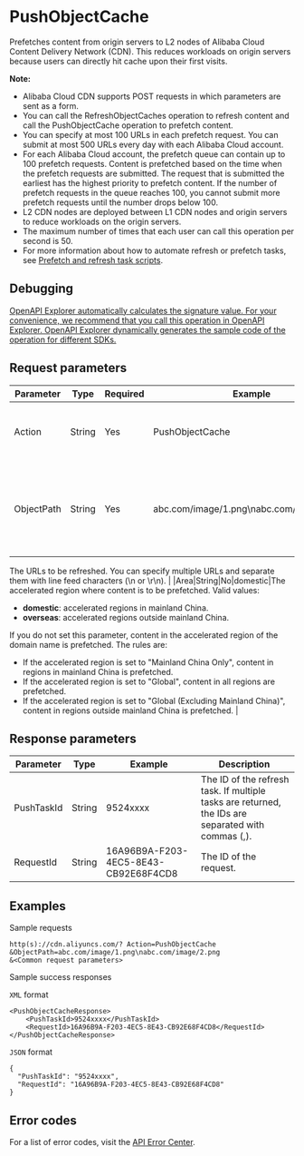 # PushObjectCache

Prefetches content from origin servers to L2 nodes of Alibaba Cloud Content Delivery Network \(CDN\). This reduces workloads on origin servers because users can directly hit cache upon their first visits.

**Note:**

-   Alibaba Cloud CDN supports POST requests in which parameters are sent as a form.
-   You can call the RefreshObjectCaches operation to refresh content and call the PushObjectCache operation to prefetch content.
-   You can specify at most 100 URLs in each prefetch request. You can submit at most 500 URLs every day with each Alibaba Cloud account.
-   For each Alibaba Cloud account, the prefetch queue can contain up to 100 prefetch requests. Content is prefetched based on the time when the prefetch requests are submitted. The request that is submitted the earliest has the highest priority to prefetch content. If the number of prefetch requests in the queue reaches 100, you cannot submit more prefetch requests until the number drops below 100.
-   L2 CDN nodes are deployed between L1 CDN nodes and origin servers to reduce workloads on the origin servers.
-   The maximum number of times that each user can call this operation per second is 50.
-   For more information about how to automate refresh or prefetch tasks, see [Prefetch and refresh task scripts](~~151829~~).

## Debugging

[OpenAPI Explorer automatically calculates the signature value. For your convenience, we recommend that you call this operation in OpenAPI Explorer. OpenAPI Explorer dynamically generates the sample code of the operation for different SDKs.](https://api.aliyun.com/#product=Cdn&api=PushObjectCache&type=RPC&version=2018-05-10)

## Request parameters

|Parameter|Type|Required|Example|Description|
|---------|----|--------|-------|-----------|
|Action|String|Yes|PushObjectCache|The operation that you want to perform. Set the value to **PushObjectCache**. |
|ObjectPath|String|Yes|abc.com/image/1.png\\nabc.com/image/2.png|The URLs from which content is prefetched. Format: **accelerated domain name/files to be prefetched**.

 The URLs to be refreshed. You can specify multiple URLs and separate them with line feed characters \(\\n or \\r\\n\). |
|Area|String|No|domestic|The accelerated region where content is to be prefetched. Valid values:

 -   **domestic**: accelerated regions in mainland China.
-   **overseas**: accelerated regions outside mainland China.

 If you do not set this parameter, content in the accelerated region of the domain name is prefetched. The rules are:

 -   If the accelerated region is set to "Mainland China Only", content in regions in mainland China is prefetched.
-   If the accelerated region is set to "Global", content in all regions are prefetched.
-   If the accelerated region is set to "Global \(Excluding Mainland China\)", content in regions outside mainland China is prefetched. |

## Response parameters

|Parameter|Type|Example|Description |
|---------|----|-------|------------|
|PushTaskId|String|9524xxxx|The ID of the refresh task. If multiple tasks are returned, the IDs are separated with commas \(,\). |
|RequestId|String|16A96B9A-F203-4EC5-8E43-CB92E68F4CD8|The ID of the request. |

## Examples

Sample requests

```
http(s)://cdn.aliyuncs.com/? Action=PushObjectCache
&ObjectPath=abc.com/image/1.png\nabc.com/image/2.png
&<Common request parameters>
```

Sample success responses

`XML` format

```
<PushObjectCacheResponse>
    <PushTaskId>9524xxxx</PushTaskId>
    <RequestId>16A96B9A-F203-4EC5-8E43-CB92E68F4CD8</RequestId>
</PushObjectCacheResponse>
```

`JSON` format

```
{
  "PushTaskId": "9524xxxx",
  "RequestId": "16A96B9A-F203-4EC5-8E43-CB92E68F4CD8"
}
```

## Error codes

For a list of error codes, visit the [API Error Center](https://error-center.alibabacloud.com/status/product/Cdn).

